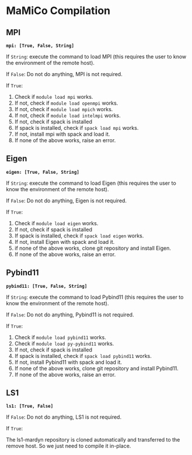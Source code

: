 # MaMiCo Compilation

## MPI

**`mpi: [True, False, String]`**

If `String`: execute the command to load MPI (this requires the user to know the environment of the remote host).

If `False`: Do not do anything, MPI is not required.

If `True`:

1. Check if `module load mpi` works.
2. If not, check if `module load openmpi` works.
3. If not, check if `module load mpich` works.
4. If not, check if `module load intelmpi` works.
5. If not, check if spack is installed
6. If spack is installed, check if `spack load mpi` works.
7. If not, install mpi with spack and load it.
8. If none of the above works, raise an error.

## Eigen

**`eigen: [True, False, String]`**

If `String`: execute the command to load Eigen (this requires the user to know the environment of the remote host).

If `False`: Do not do anything, Eigen is not required.

If `True`:

1. Check if `module load eigen` works.
2. If not, check if spack is installed
3. If spack is installed, check if `spack load eigen` works.
4. If not, install Eigen with spack and load it.
5. if none of the above works, clone git repository and install Eigen.
6. If none of the above works, raise an error.

## Pybind11

**`pybind11: [True, False, String]`**

If `String`: execute the command to load Pybind11 (this requires the user to know the environment of the remote host).

If `False`: Do not do anything, Pybind11 is not required.

If `True`:

1. Check if `module load pybind11` works.
2. Check if `module load py-pybind11` works.
3. If not, check if spack is installed
4. If spack is installed, check if `spack load pybind11` works.
5. If not, install Pybind11 with spack and load it.
6. If none of the above works, clone git repository and install Pybind11.
7. If none of the above works, raise an error.

## LS1

**`ls1: [True, False]`**

If `False`: Do not do anything, LS1 is not required.

If `True`:

The ls1-mardyn repository is cloned automatically and transferred to the remove host.
So we just need to compile it in-place.